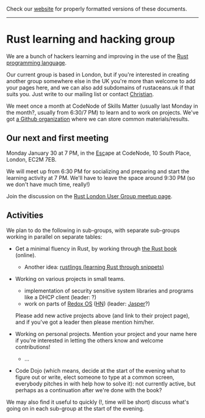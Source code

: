 Check our [website](http://rustaceans.uk/) for
properly formatted versions of these documents.

---

# Rust learning and hacking group

We are a bunch of hackers learning and improving in the use of the
[Rust programming language](https://www.rust-lang.org/).

Our current group is based in London, but if you're interested in
creating another group somewhere else in the UK you're more than
welcome to add your pages here, and we can also add subdomains of
rustaceans.uk if that suits you. Just write to our mailing list or
contact [Christian](users/Christian_Jaeger.md).

We meet once a month at CodeNode of Skills Matter (usually last
Monday in the month?, usually from 6:30/7 PM) to learn and to work on
projects. We've got [a Github organization](Github.md) where we can
store common materials/results.


## Our next and first meeting

Monday January 30 at 7 PM, in the [Esc](https://skillsmatter.com/event-space)ape at CodeNode, 10 South Place, London, EC2M 7EB. 

We will meet up from 6:30 PM for socializing and preparing and start the learning activity at 7 PM. We'll have to leave the space around 9:30 PM (so we don't have much time, really!)

Join the discussion on the [Rust London User Group meetup page](https://www.meetup.com/Rust-London-User-Group/).


## Activities

We plan to do the following in sub-groups, with separate sub-groups
working in parallel on separate tables:

* Get a minimal fluency in Rust, by working through [the Rust
  book](http://doc.rust-lang.org/book/) (online).
    * Another idea: [rustlings (learning Rust through snippets)](https://github.com/carols10cents/rustlings)

* Working on various projects in small teams. 

    * implementation of security sensitive system libraries and
      programs like a DHCP client (leader: ?)
    * work on parts of [Redox OS](http://www.redox-os.org/)
      ([HN](https://news.ycombinator.com/item?id=10295187)) (leader: [Jasper](users/Jasper_Wallace.md)?)

  Please add new active projects above (and link to their project
  page), and if you've got a leader then please mention him/her.

* Working on personal projects. Mention your project and your name
  here if you're interested in letting the others know and welcome
  contributions!

    * ...

* Code Dojo (which means, decide at the start of the evening what to
  figure out or write, elect someone to type at a common screen,
  everybody pitches in with help how to solve it): not currently
  active, but perhaps as a continuation after we're done with the
  book?

We may also find it useful to quickly (!, time will be short) discuss
what's going on in each sub-group at the start of the evening.

